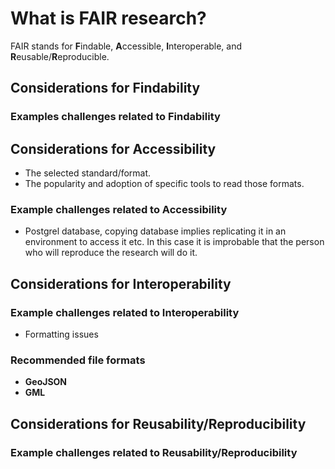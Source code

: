# What is FAIR research?
FAIR stands for **F**indable, **A**ccessible, **I**nteroperable, and **R**eusable/**R**eproducible.

## Considerations for Findability

### Examples challenges related to Findability

## Considerations for Accessibility
- The selected standard/format.
- The popularity and adoption of specific tools to read those formats.

### Example challenges related to Accessibility 
- Postgrel database, copying database implies replicating it in an environment to access it etc. In this case it is improbable that the person who will reproduce the research will do it.

## Considerations for Interoperability

### Example challenges related to Interoperability
- Formatting issues

### Recommended file formats
- **GeoJSON**
- **GML**

## Considerations for Reusability/Reproducibility

### Example challenges related to Reusability/Reproducibility


